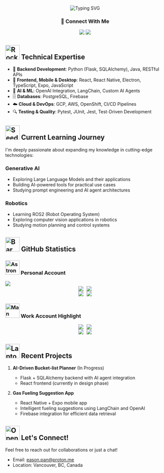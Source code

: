 <h3 align="center"></h3>
<div align="center">

![Typing SVG](https://readme-typing-svg.herokuapp.com?font=Jetbrains+mono&size=40&duration=3000&color=33FF33&center=true&vCenter=true&width=435&lines=Hey👋..;I'm+Eason;Welcome)

### 🔗 Connect With Me

[<img src="https://img.shields.io/badge/Personal_GitHub-100000?style=for-the-badge&logo=github&logoColor=white" />](https://github.com/eason-pan-ep)
[<img src="https://img.shields.io/badge/LinkedIn-0077B5?style=for-the-badge&logo=linkedin&logoColor=white" />](https://www.linkedin.com/in/easonp/)
</div>



## <img src="https://raw.githubusercontent.com/Tarikul-Islam-Anik/Animated-Fluent-Emojis/master/Emojis/Travel%20and%20places/Rocket.png" alt="Rocket" width="45" height="45" /> Technical Expertise

- 🔧 **Backend Development**: Python (Flask, SQLAlchemy), Java, RESTful APIs
- 🎯 **Frontend, Mobile & Desktop**: React, React Native, Electron, TypeScript, Expo, JavaScript
- 🤖 **AI & ML**: OpenAI Integration, LangChain, Custom AI Agents
- 🗄️ **Databases**: PostgreSQL, Firebase 
- ☁️ **Cloud & DevOps**: GCP, AWS, OpenShift, CI/CD Pipelines
- 🔍 **Testing & Quality**: Pytest, JUnit, Jest, Test-Driven Development

## <img src="https://raw.githubusercontent.com/Tarikul-Islam-Anik/Animated-Fluent-Emojis/master/Emojis/Animals/Seedling.png" alt="Seedling" width="45" height="45" /> Current Learning Journey

I'm deeply passionate about expanding my knowledge in cutting-edge technologies:

### Generative AI
- Exploring Large Language Models and their applications
- Building AI-powered tools for practical use cases
- Studying prompt engineering and AI agent architectures

### Robotics
- Learning ROS2 (Robot Operating System)
- Exploring computer vision applications in robotics
- Studying motion planning and control systems

## <img src="https://raw.githubusercontent.com/Tarikul-Islam-Anik/Animated-Fluent-Emojis/master/Emojis/Objects/Bar%20Chart.png" alt="Bar Chart" width="45" height="45" /> GitHub Statistics

### <img src="https://raw.githubusercontent.com/Tarikul-Islam-Anik/Animated-Fluent-Emojis/master/Emojis/People%20with%20professions/Astronaut%20Light%20Skin%20Tone.png" alt="Astronaut Light Skin Tone" width="45" height="45" /> Personal Account
<img src="https://github-profile-summary-cards.vercel.app/api/cards/profile-details?username=eason-pan-ep&theme=tokyonight" />

<div style="display: flex; justify-content: center; gap: 10px;">
  <img src="https://github-profile-summary-cards.vercel.app/api/cards/repos-per-language?username=eason-pan-ep&theme=tokyonight" />
  <img src="https://github-profile-summary-cards.vercel.app/api/cards/most-commit-language?username=eason-pan-ep&theme=tokyonight" />
</div>

<div style="display: flex; justify-content: center; gap: 10px;">
  <img src="https://github-profile-summary-cards.vercel.app/api/cards/stats?username=eason-pan-ep&theme=tokyonight" />
  <img src="https://github-profile-summary-cards.vercel.app/api/cards/productive-time?username=eason-pan-ep&theme=tokyonight&utcOffset=-7" />
</div>

### <img src="https://raw.githubusercontent.com/Tarikul-Islam-Anik/Animated-Fluent-Emojis/master/Emojis/People%20with%20professions/Man%20Technologist%20Light%20Skin%20Tone.png" alt="Man Technologist Light Skin Tone" width="45" height="45" /> Work Account Highlight
<div style="display: flex; justify-content: center; gap: 10px;">
  <img src="https://github-profile-summary-cards.vercel.app/api/cards/repos-per-language?username=eason-pan-bc&theme=tokyonight" />
  <img src="https://github-profile-summary-cards.vercel.app/api/cards/most-commit-language?username=eason-pan-bc&theme=tokyonight" />
</div>

<div style="display: flex; justify-content: center; gap: 10px;">
  <img src="https://github-profile-summary-cards.vercel.app/api/cards/stats?username=eason-pan-bc&theme=tokyonight" />
  <img src="https://github-profile-summary-cards.vercel.app/api/cards/productive-time?username=eason-pan-bc&theme=tokyonight&utcOffset=-7" />
</div>

## <img src="https://raw.githubusercontent.com/Tarikul-Islam-Anik/Animated-Fluent-Emojis/master/Emojis/Objects/Laptop.png" alt="Laptop" width="45" height="45" /> Recent Projects

1. **AI-Driven Bucket-list Planner** (In Progress)
   - Flask + SQLAlchemy backend with AI agent integration
   - React frontend (currently in design phase)

2. **Gas Fueling Suggestion App**
   - React Native + Expo mobile app
   - Intelligent fueling suggestions using LangChain and OpenAI
   - Firebase integration for efficient data retrieval

## <img src="https://raw.githubusercontent.com/Tarikul-Islam-Anik/Animated-Fluent-Emojis/master/Emojis/Objects/Open%20Mailbox%20with%20Raised%20Flag.png" alt="Open Mailbox with Raised Flag" width="45" height="45" /> Let's Connect!
Feel free to reach out for collaborations or just a chat!
- Email: eason.pan@proton.me
- Location: Vancouver, BC, Canada
